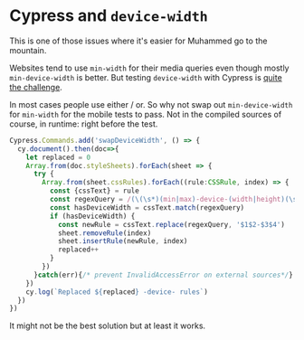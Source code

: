 <!--
  date: 2021-01-27
  modified: 2021-01-27
  slug: cypress-device-width
  type: post
  header: photo-1454496522488-7a8e488e8606.webp
  headerColofon: photo by [Rohit Tandon](https://unsplash.com/@rohittandon)
  headerClassName: no-blur
  excerpt: A crude fix for Cypress inability to test `device-width`
  categories: Javascript, HTML, CSS
  tags: CSS, speed, test, responsive, media queries
  related: useful-custom-cypress-commands updating-a-cypress-alias
-->

# Cypress and `device-width`

This is one of those issues where it's easier for Muhammed go to the mountain.

Websites tend to use `min-width` for their media queries even though mostly `min-device-width` is better. But testing `device-width` with Cypress is [quite the challenge](https://github.com/cypress-io/cypress/issues/970).

In most cases people use either / or. So why not swap out `min-device-width` for `min-width` for the mobile tests to pass. Not in the compiled sources of course, in runtime: right before the test.

```typescript
Cypress.Commands.add('swapDeviceWidth', () => {  
  cy.document().then(doc=>{  
    let replaced = 0  
    Array.from(doc.styleSheets).forEach(sheet => {  
      try {  
        Array.from(sheet.cssRules).forEach((rule:CSSRule, index) => {  
          const {cssText} = rule  
          const regexQuery = /(\(\s*)(min|max)-device-(width|height)(\s*:)/  
          const hasDeviceWidth = cssText.match(regexQuery)  
          if (hasDeviceWidth) {  
            const newRule = cssText.replace(regexQuery, '$1$2-$3$4')  
            sheet.removeRule(index)  
            sheet.insertRule(newRule, index)  
            replaced++  
          }  
        })  
      }catch(err){/* prevent InvalidAccessError on external sources*/}  
    })  
    cy.log(`Replaced ${replaced} -device- rules`)  
  })  
})
```

It might not be the best solution but at least it works.
